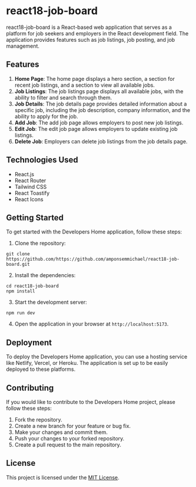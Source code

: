 # react18-job-board

react18-job-board is a React-based web application that serves as a platform for job seekers and employers in the React development field. The application provides features such as job listings, job posting, and job management.

## Features

1. **Home Page**: The home page displays a hero section, a section for recent job listings, and a section to view all available jobs.
2. **Job Listings**: The job listings page displays all available jobs, with the ability to filter and search through them.
3. **Job Details**: The job details page provides detailed information about a specific job, including the job description, company information, and the ability to apply for the job.
4. **Add Job**: The add job page allows employers to post new job listings.
5. **Edit Job**: The edit job page allows employers to update existing job listings.
6. **Delete Job**: Employers can delete job listings from the job details page.

## Technologies Used

- React.js
- React Router
- Tailwind CSS
- React Toastify
- React Icons

## Getting Started

To get started with the Developers Home application, follow these steps:

1. Clone the repository:

```
git clone https://github.com/https://github.com/amponsemmichael/react18-job-board.git
```

2. Install the dependencies:

```
cd react18-job-board
npm install
```

3. Start the development server:

```
npm run dev
```

4. Open the application in your browser at `http://localhost:5173`.

## Deployment

To deploy the Developers Home application, you can use a hosting service like Netlify, Vercel, or Heroku. The application is set up to be easily deployed to these platforms.

## Contributing

If you would like to contribute to the Developers Home project, please follow these steps:

1. Fork the repository.
2. Create a new branch for your feature or bug fix.
3. Make your changes and commit them.
4. Push your changes to your forked repository.
5. Create a pull request to the main repository.

## License

This project is licensed under the [MIT License](LICENSE).
